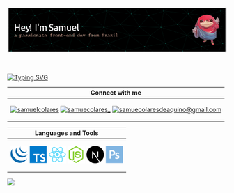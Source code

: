 ![Header](./github-header.png)

<br>

<a href="https://git.io/typing-svg"><img src="https://readme-typing-svg.demolab.com?font=Fira+Code&size=14&duration=2000&pause=1&color=D247F7&background=FFFFFF00&multiline=true&repeat=false&width=500&height=260&lines=export+const+Welcome+%3D+()+%3D%3E+%7B;%E3%85%A4return+(;%E3%85%A4%E3%85%A4%3Cheader+className%3D%22text-%5B%23D247F7FF%5D%22%3E;%E3%85%A4%E3%85%A4%E3%85%A4%3Ch1+className%3D%22text-lg%22%3E;%E3%85%A4%E3%85%A4%E3%85%A4%E3%85%A4Welcome+to+my+profile+%F0%9F%91%8B%F0%9F%8F%BB;%E3%85%A4%E3%85%A4%E3%85%A4%3C%2Fh1%3E;%E3%85%A4%E3%85%A4%E3%85%A4%3Ch2+className%3D%22hidden+lg%3Ablock+text-md%22%3E;%E3%85%A4%E3%85%A4%E3%85%A4%E3%85%A4While++you're+reading+this%2C+i'm+probably;%E3%85%A4%E3%85%A4%E3%85%A4%E3%85%A4coding+with+Next.js+and+shadcn%2Fui+%F0%9F%98%8E%F0%9F%91%8D;%E3%85%A4%E3%85%A4%E3%85%A4%3C%2Fh2%3E;%E3%85%A4%E3%85%A4%3C%2Fheader%3E;%E3%85%A4);%7D" alt="Typing SVG" /></a>
  
<div align="left">
  
| **Connect with me**  |
|:---:|
| <p><a href="https://linkedin.com/in/samuelcolares" target="blank"><img align="center" src="https://raw.githubusercontent.com/rahuldkjain/github-profile-readme-generator/master/src/images/icons/Social/linked-in-alt.svg" alt="samuelcolares" height="30" width="40" /></a> <a href="https://instagram.com/samuelcolares_" target="_blank"><img align="center" src="https://raw.githubusercontent.com/rahuldkjain/github-profile-readme-generator/master/src/images/icons/Social/instagram.svg" alt="samuecolares_" height="30" width="40" /></a> <a href="mailto:samuelcolaresdeaquino@gmail.com" target="blank"><img align="center" src="https://upload.wikimedia.org/wikipedia/commons/8/8c/Gmail_Icon_%282013-2020%29.svg" alt="samuecolaresdeaquino@gmail.com" height="30" width="40" /></a></p> |
  
|  **Languages and Tools** |
|:---:|
|  <p><img src="https://raw.githubusercontent.com/devicons/devicon/1119b9f84c0290e0f0b38982099a2bd027a48bf1/icons/jquery/jquery-plain.svg" alt="jQuery" title="jQuery" width="40" height="40"/> <img src="https://raw.githubusercontent.com/devicons/devicon/1119b9f84c0290e0f0b38982099a2bd027a48bf1/icons/typescript/typescript-original.svg" alt="TypeScript" title="TypeScript" width="40" height="40"/> <img src="https://raw.githubusercontent.com/devicons/devicon/1119b9f84c0290e0f0b38982099a2bd027a48bf1/icons/react/react-original.svg" alt="React.js" title="React.js" width="40" height="40"/> <img src="https://raw.githubusercontent.com/devicons/devicon/1119b9f84c0290e0f0b38982099a2bd027a48bf1/icons/nodejs/nodejs-plain.svg" alt="Node.js" title="Node.js" width="40" height="40"/> <img src="https://raw.githubusercontent.com/devicons/devicon/1119b9f84c0290e0f0b38982099a2bd027a48bf1/icons/nextjs/nextjs-original.svg" alt="Photoshop" title="Photoshop" width="40" height="40"/>  <img src="https://raw.githubusercontent.com/devicons/devicon/1119b9f84c0290e0f0b38982099a2bd027a48bf1/icons/photoshop/photoshop-plain.svg" alt="Photoshop" title="Photoshop" width="40" height="40"/></p>|

</div>

<!--GIT STATUS-->
<div align="left">
<img  src="https://github-readme-stats.vercel.app/api/top-langs/?username=samuelcolares&layout=donut&langs_count=7&theme=blue_navy" width="40%"/>
</div>
<br>


